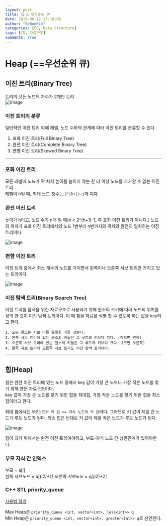 ```yaml
---
layout: post
title: 힙 & 우선순위 큐
date: 2019-09-12 17:18:00
author: "SeWonKim"
categories: [CS, Data Structure]
tags: [CS, 자료구조]
comments: true
---
```


# Heap (==우선순위 큐)

## 이진 트리(Binary Tree)

트리의 모든 노드의 차수가 2개인 트리  
![image](https://user-images.githubusercontent.com/30452963/64767136-22556f80-d582-11e9-87ea-3ead1a207bbc.png)

### 이진 트리의 분류

일반적인 이진 트리 외에 레벨, 노드 수와의 관계에 따라 이진 트리를 분류할 수 있다.

1. 포화 이진 트리(Full Binary Tree)
2. 완전 이진 트리(Complete Binary Tree)
3. 편향 이진 트리(Skewed Binary Tree)

---

### 포화 이진 트리

모든 레벨에 노드가 꽉 차서 높이를 늘이지 않는 한 더 이상 노드를 추가할 수 없는 이진 트리  
레벨이 h일 때, 최대 노드 갯수는 `2^(h+1)-1`개 이다.

### 완전 이진 트리

높이가 h이고, 노드 수가 n개 일 때(n < 2^(h+1)-1, 즉 포화 이진 트리가 아니다.)
노드의 위치가 포화 이진 트리에서의 노드 1번부터 n번까지의 위치와 완전히 일치하는 이진 트리이다.

![image](https://user-images.githubusercontent.com/30452963/64767816-5f6e3180-d583-11e9-9352-d4221a74543a.png)

### 편향 이진 트리

이진 트리 중에서 최소 개수의 노드를 가지면서 왼쪽이나 오른쪽 서브 트리만 가지고 있는 트리이다.

![image](https://user-images.githubusercontent.com/30452963/64767955-9fcdaf80-d583-11e9-8b59-b17555eb4656.png)

### 이진 탐색 트리(Binary Search Tree)

이진 트리를 탐색을 위한 자료구조로 사용하기 위해 원소의 크기에 따라 노드의 위치를 정의 한 것이 이진 탐색 트리이다.
이 때 찾을 자료를 식별 할 수 있도록 하는 값을 key라고 한다.

```
1. 모든 원소는 서로 다른 유일한 키를 갖는다.
2. 왼쪽 서브 트리에 있는 원소의 키들은 그 루트의 키보다 작다. (작으면 왼쪽)
3. 오른쪽 서브 트리에 있는 원소의 키들은 그 루트의 키보다 크다. (크면 오른쪽)
4. 왼쪽 서브 트리와 오른쪽 서브 트리도 이진 탐색 트리이다.
```

---

## 힙(Heap)

힙은 완전 이진 트리에 있는 노드 중에서 key 값이 가장 큰 노드나 가장 작은 노드를 찾기 위해 만든 자료구조이다.  
key 값이 가장 큰 노드를 찾기 위한 힙을 최대힙, 가장 작은 노드를 찾기 위한 힙을 최소 힙이라고 한다.

최대 힙에서는 `부모노드의 키 값 >= 자식 노드의 키 값`이다. 그러므로 키 값이 제일 큰 노드가 루트 노드가 된다.
최소 힙은 반대로 키 값이 제일 작은 노드가 루트 노드가 된다.

![image](https://user-images.githubusercontent.com/30452963/64768792-0ef7d380-d585-11e9-8c59-9460e28cfcb4.png)

힙이 되기 위해서는 완전 이진 트리여야하고, 부모-자식 노드 간 상관관계가 있어야한다.

### 부모 자식 간 인덱스

부모 = a[i]  
왼쪽 서브노드 = a[(i*2)+1]
오른쪽 서브노드 = a[(i*2)+2]

### C++ STL priority_queue

[사용법 정리](https://twpower.github.io/93-how-to-use-priority_queue-in-cpp)

Max Heap은 `priority_queue <int, vector<int>, less<int>> q`  
Min Heap은 `priority_queue <int, vector<int>, greater<int>> q`로 선언한다.
